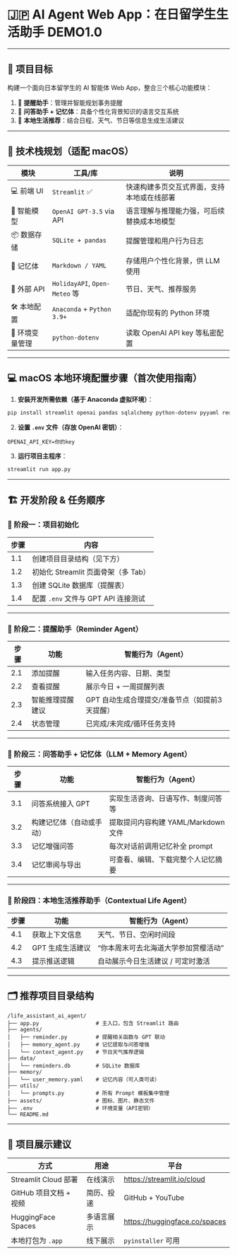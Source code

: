 
# 🇯🇵 AI Agent Web App：在日留学生生活助手 DEMO1.0

---

## 🧠 项目目标

构建一个面向日本留学生的 AI 智能体 Web App，整合三个核心功能模块：
1. 📅 **提醒助手**：管理并智能规划事务提醒  
2. 🤖 **问答助手 + 记忆体**：具备个性化背景知识的语言交互系统  
3. 📍 **本地生活推荐**：结合日程、天气、节日等信息生成生活建议  

---

## 🧩 技术栈规划（适配 macOS）

| 模块         | 工具/库                        | 说明 |
|--------------|---------------------------------|------|
| 💻 前端 UI    | `Streamlit` ✅                 | 快速构建多页交互式界面，支持本地或在线部署 |
| 🧠 智能模型   | `OpenAI GPT-3.5` via API       | 语言理解与推理能力强，可后续替换成本地模型 |
| 📦 数据存储   | `SQLite + pandas`              | 提醒管理和用户行为日志 |
| 📓 记忆体     | `Markdown / YAML`              | 存储用户个性化背景，供 LLM 使用 |
| 🔌 外部 API   | `HolidayAPI`, `Open-Meteo` 等  | 节日、天气、推荐服务 |
| 🛠 本地配置   | `Anaconda` + `Python 3.9+`     | 适配你现有的 Python 环境 |
| 🔐 环境变量管理 | `python-dotenv`                | 读取 OpenAI API key 等私密配置 |

---

## 💻 macOS 本地环境配置步骤（首次使用指南）

1. **安装开发所需依赖（基于 Anaconda 虚拟环境）**：
```bash
pip install streamlit openai pandas sqlalchemy python-dotenv pyyaml requests
```

2. **设置 `.env` 文件（存放 OpenAI 密钥）**：
```
OPENAI_API_KEY=你的key
```

3. **运行项目主程序**：
```bash
streamlit run app.py
```

---

## 🏗 开发阶段 & 任务顺序

### 🔧 阶段一：项目初始化

| 步骤 | 内容 |
|------|------|
| 1.1 | 创建项目目录结构（见下方） |
| 1.2 | 初始化 Streamlit 页面骨架（多 Tab） |
| 1.3 | 创建 SQLite 数据库（提醒表） |
| 1.4 | 配置 `.env` 文件与 GPT API 连接测试 |

---

### 🧠 阶段二：提醒助手（Reminder Agent）

| 步骤 | 功能 | 智能行为（Agent） |
|------|------|--------------------|
| 2.1 | 添加提醒 | 输入任务内容、日期、类型 |
| 2.2 | 查看提醒 | 展示今日 + 一周提醒列表 |
| 2.3 | 智能推理提醒建议 | GPT 自动生成合理提交/准备节点（如提前3天提醒） |
| 2.4 | 状态管理 | 已完成/未完成/循环任务支持 |

---

### 🧠 阶段三：问答助手 + 记忆体（LLM + Memory Agent）

| 步骤 | 功能 | 智能行为（Agent） |
|------|------|--------------------|
| 3.1 | 问答系统接入 GPT | 实现生活咨询、日语写作、制度问答等 |
| 3.2 | 构建记忆体（自动或手动） | 提取提问内容构建 YAML/Markdown 文件 |
| 3.3 | 记忆增强问答 | 每次对话前调用记忆补全 prompt |
| 3.4 | 记忆审阅与导出 | 可查看、编辑、下载完整个人记忆摘要 |

---

### 🧠 阶段四：本地生活推荐助手（Contextual Life Agent）

| 步骤 | 功能 | 智能行为（Agent） |
|------|------|--------------------|
| 4.1 | 获取上下文信息 | 天气、节日、空闲时间段 |
| 4.2 | GPT 生成生活建议 | “你本周末可去北海道大学参加赏樱活动” |
| 4.3 | 提示推送逻辑 | 自动展示今日生活建议 / 可定时激活 |

---

## 🗂 推荐项目目录结构

```
/life_assistant_ai_agent/
├── app.py                  # 主入口，包含 Streamlit 路由
├── agents/
│   ├── reminder.py         # 提醒相关函数与 GPT 联动
│   ├── memory_agent.py     # 记忆提取与问答增强
│   └── context_agent.py    # 节日天气推荐逻辑
├── data/
│   └── reminders.db        # SQLite 数据库
├── memory/
│   └── user_memory.yaml    # 记忆内容（可人类可读）
├── utils/
│   └── prompts.py          # 所有 Prompt 模板集中管理
├── assets/                 # 图标、图片、静态文件
├── .env                    # 环境变量（API密钥）
└── README.md
```

---

## 🚀 项目展示建议

| 方式 | 用途 | 平台 |
|------|------|------|
| Streamlit Cloud 部署 | 在线演示 | https://streamlit.io/cloud |
| GitHub 项目文档 + 视频 | 简历、投递 | GitHub + YouTube |
| HuggingFace Spaces | 多语言展示 | https://huggingface.co/spaces |
| 本地打包为 `.app` | 线下展示 | `pyinstaller` 可用 |
